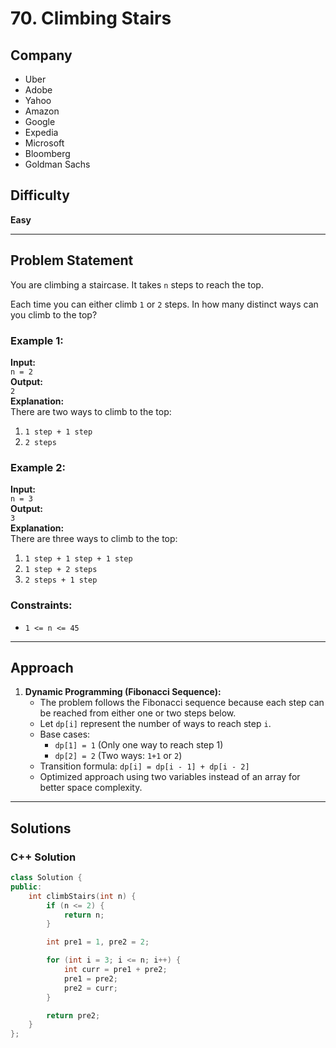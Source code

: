 # 70. Climbing Stairs

## Company
- Uber  
- Adobe  
- Yahoo  
- Amazon  
- Google  
- Expedia  
- Microsoft  
- Bloomberg  
- Goldman Sachs  

## Difficulty
**Easy**

---

## Problem Statement

You are climbing a staircase. It takes `n` steps to reach the top.

Each time you can either climb `1` or `2` steps. In how many distinct ways can you climb to the top?

### Example 1:

**Input:**  
`n = 2`  
**Output:**  
`2`  
**Explanation:**  
There are two ways to climb to the top:  
1. `1 step + 1 step`  
2. `2 steps`  

### Example 2:

**Input:**  
`n = 3`  
**Output:**  
`3`  
**Explanation:**  
There are three ways to climb to the top:  
1. `1 step + 1 step + 1 step`  
2. `1 step + 2 steps`  
3. `2 steps + 1 step`  

### Constraints:
- `1 <= n <= 45`

---

## Approach

1. **Dynamic Programming (Fibonacci Sequence):**
   - The problem follows the Fibonacci sequence because each step can be reached from either one or two steps below.
   - Let `dp[i]` represent the number of ways to reach step `i`.
   - Base cases:
     - `dp[1] = 1` (Only one way to reach step 1)
     - `dp[2] = 2` (Two ways: `1+1` or `2`)
   - Transition formula: `dp[i] = dp[i - 1] + dp[i - 2]`
   - Optimized approach using two variables instead of an array for better space complexity.

---

## Solutions

### C++ Solution

```cpp
class Solution {
public:
    int climbStairs(int n) {
        if (n <= 2) {
            return n;
        }

        int pre1 = 1, pre2 = 2;

        for (int i = 3; i <= n; i++) {
            int curr = pre1 + pre2;
            pre1 = pre2;
            pre2 = curr;
        }

        return pre2;
    }
};
```

